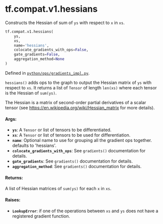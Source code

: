 <div itemscope itemtype="http://developers.google.com/ReferenceObject">
<meta itemprop="name" content="tf.compat.v1.hessians" />
<meta itemprop="path" content="Stable" />
</div>

# tf.compat.v1.hessians

Constructs the Hessian of sum of `ys` with respect to `x` in `xs`.

``` python
tf.compat.v1.hessians(
    ys,
    xs,
    name='hessians',
    colocate_gradients_with_ops=False,
    gate_gradients=False,
    aggregation_method=None
)
```



Defined in [`python/ops/gradients_impl.py`](/code/stable/tensorflow/python/ops/gradients_impl.py).

<!-- Placeholder for "Used in" -->

`hessians()` adds ops to the graph to output the Hessian matrix of `ys`
with respect to `xs`.  It returns a list of `Tensor` of length `len(xs)`
where each tensor is the Hessian of `sum(ys)`.

The Hessian is a matrix of second-order partial derivatives of a scalar
tensor (see https://en.wikipedia.org/wiki/Hessian_matrix for more details).

#### Args:


* <b>`ys`</b>: A `Tensor` or list of tensors to be differentiated.
* <b>`xs`</b>: A `Tensor` or list of tensors to be used for differentiation.
* <b>`name`</b>: Optional name to use for grouping all the gradient ops together.
  defaults to 'hessians'.
* <b>`colocate_gradients_with_ops`</b>: See `gradients()` documentation for details.
* <b>`gate_gradients`</b>: See `gradients()` documentation for details.
* <b>`aggregation_method`</b>: See `gradients()` documentation for details.


#### Returns:

A list of Hessian matrices of `sum(ys)` for each `x` in `xs`.



#### Raises:


* <b>`LookupError`</b>: if one of the operations between `xs` and `ys` does not
  have a registered gradient function.